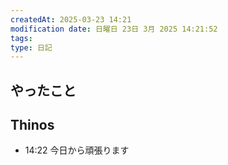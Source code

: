 ```yaml
---
createdAt: 2025-03-23 14:21
modification date: 日曜日 23日 3月 2025 14:21:52
tags: 
type: 日記
---
```


## やったこと


## Thinos

- 14:22 今日から頑張ります 